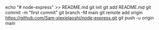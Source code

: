 echo "# node-express" >> README.md
git init
git add README.md
git commit -m "first commit"
git branch -M main
git remote add origin https://github.com/Sam-xiexielaoshi/node-express.git
git push -u origin main